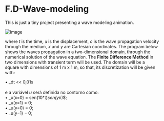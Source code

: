 # F.D-Wave-modeling
This is just a tiny project presenting a wave modeling animation.

![image](https://user-images.githubusercontent.com/32949538/89110093-965c6880-d41d-11ea-827c-cb7279c30380.png)

where _t_ is the time, _u_ is the displacement, _c_ is the wave propagation velocity through the medium, _x_ and _y_ are Cartesian coordinates. The program below shows the waves propagation in a two-dimensional domain, through the numerical solution of the wave equation. The __Finite Difference Method__ in two dimensions with transient term will be used. The domain will be a square with dimensions of 1 m x 1 m, so that, its discretization will be given with:
  

• _dt << 0,01s
 \
 \
e a variável _u_ será definida no contorno como: \
• _u(x=0) = sen(10*t)*sen(y*π)$; \
• _u(x=1) = 0; \
• _u(y=0) = 0; \
• _u(y=1) = 0; 
